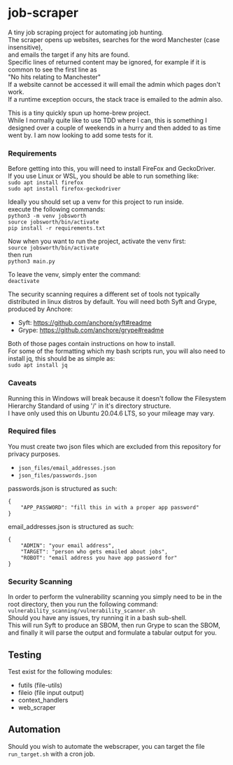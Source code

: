 # **job-scraper**
A tiny job scraping project for automating job hunting.  
The scraper opens up websites, searches for the word Manchester (case insensitive),  
and emails the target if any hits are found.  
Specific lines of returned content may be ignored, for example if it is common to see the first line as  
"No hits relating to Manchester"  
If a website cannot be accessed it will email the admin which pages don't work.  
If a runtime exception occurs, the stack trace is emailed to the admin also.  

This is a tiny quickly spun up home-brew project.  
While I normally quite like to use TDD where I can, this is something I designed over a couple of weekends in a hurry and then added to as time went by. I am now looking to add some tests for it.  


### **Requirements**
Before getting into this, you will need to install FireFox and GeckoDriver.  
If you use Linux or WSL, you should be able to run something like:  
`sudo apt install firefox`  
`sudo apt install firefox-geckodriver`  

Ideally you should set up a venv for this project to run inside.  
execute the following commands:  
`python3 -m venv jobsworth`  
`source jobsworth/bin/activate`  
`pip install -r requirements.txt`  

Now when you want to run the project, activate the venv first:  
`source jobsworth/bin/activate`  
then run  
`python3 main.py`  

To leave the venv, simply enter the command:  
`deactivate`  

The security scanning requires a different set of tools not typically distributed in linux distros by default.
You will need both Syft and Grype, produced by Anchore:  
* Syft: https://github.com/anchore/syft#readme  
* Grype: https://github.com/anchore/grype#readme  

Both of those pages contain instructions on how to install.  
For some of the formatting which my bash scripts run, you will also need to install jq, this should be as simple as:  
`sudo apt install jq`

### **Caveats**
Running this in Windows will break because it doesn't follow the Filesystem Hierarchy Standard of using '/' in it's directory structure.  
I have only used this on Ubuntu 20.04.6 LTS, so your mileage may vary.  

### **Required files**
You must create two json files which are excluded from this repository for privacy purposes.  
* `json_files/email_addresses.json`  
* `json_files/passwords.json`  

passwords.json is structured as such:  
```
{  
    "APP_PASSWORD": "fill this in with a proper app password"  
}  
```

email_addresses.json is structured as such:  
```
{  
    "ADMIN": "your email address",  
    "TARGET": "person who gets emailed about jobs",  
    "ROBOT": "email address you have app password for"  
}  
```

### **Security Scanning**
In order to perform the vulnerability scanning you simply need to be in the root directory, then you run the following command:  
`vulnerability_scanning/vulnerability_scanner.sh`  
Should you have any issues, try running it in a bash sub-shell.  
This will run Syft to produce an SBOM, then run Grype to scan the SBOM, and finally it will parse the output and formulate a tabular output for you.


## **Testing**
Test exist for the following modules:
* futils (file-utils)
* fileio (file input output)
* context_handlers
* web_scraper


## **Automation**
Should you wish to automate the webscraper, you can target the file `run_target.sh` with a cron job.